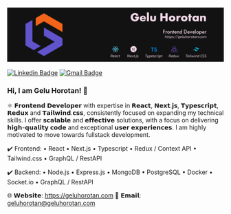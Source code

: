 <!-- ![LinkedIn_banner_2](https://user-images.githubusercontent.com/12242598/227998737-c409dd76-0e89-4825-be01-59d3025ead99.png) -->
![github_banner3](https://github.com/GeluHorotan/GeluHorotan/blob/7219454334d346061c5240be9d718696191083ea/Github%20Banner-100.jpg)



[![Linkedin Badge](https://img.shields.io/badge/-gelu--horotan-blue?style=flat&logo=Linkedin&logoColor=white&link=https://www.linkedin.com/in/gelu-horotan/)](https://www.linkedin.com/in/gelu-horotan/)
[![Gmail Badge](https://img.shields.io/badge/-horotangelu17-c14438?style=flat&logo=Gmail&logoColor=white&link=mailto:geluhorotan@geluhorotan.com)](mailto:geluhorotan@geluhorotan.com)

### Hi, I am Gelu Horotan! 👋

⚛ 𝗙𝗿𝗼𝗻𝘁𝗲𝗻𝗱 𝗗𝗲𝘃𝗲𝗹𝗼𝗽𝗲𝗿 with expertise in 𝗥𝗲𝗮𝗰𝘁, 𝗡𝗲𝘅𝘁.𝗷𝘀, 𝗧𝘆𝗽𝗲𝘀𝗰𝗿𝗶𝗽𝘁, 𝗥𝗲𝗱𝘂𝘅 and 𝗧𝗮𝗶𝗹𝘄𝗶𝗻𝗱.𝗰𝘀𝘀, consistently focused on expanding my technical skills. I offer 𝘀𝗰𝗮𝗹𝗮𝗯𝗹𝗲 and 𝗲𝗳𝗳𝗲𝗰𝘁𝗶𝘃𝗲 solutions, with a focus on delivering 𝗵𝗶𝗴𝗵-𝗾𝘂𝗮𝗹𝗶𝘁𝘆 𝗰𝗼𝗱𝗲 and exceptional 𝘂𝘀𝗲𝗿 𝗲𝘅𝗽𝗲𝗿𝗶𝗲𝗻𝗰𝗲𝘀. I am highly motivated to move towards fullstack development.

✔️ Frontend:
• React
• Next.js
• Typescript
• Redux / Context API
• Tailwind.css
• GraphQL / RestAPI

✔️ Backend:
• Node.js
• Express.js
• MongoDB
• PostgreSQL
• Docker
• Socket.io
• GraphQL / RestAPI

🌐 𝗪𝗲𝗯𝘀𝗶𝘁𝗲: https://geluhorotan.com
📧 𝗘𝗺𝗮𝗶𝗹: geluhorotan@geluhorotan.com
